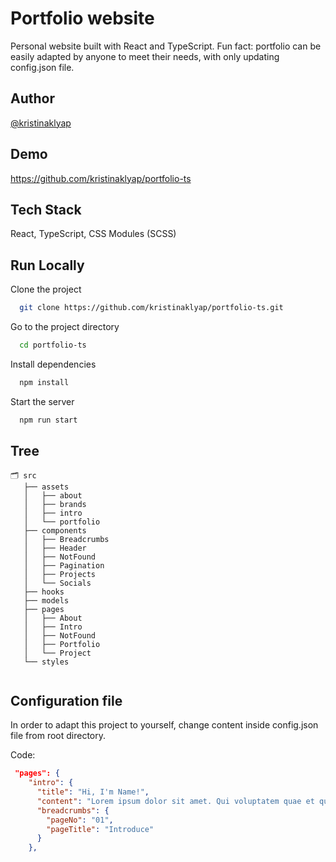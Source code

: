 
# Portfolio website

Personal website built with React and TypeScript. Fun fact: portfolio can be easily adapted by anyone to meet their needs, with only updating config.json file.






## Author

[@kristinaklyap](https://www.github.com/kristinaklyap)


## Demo

https://github.com/kristinaklyap/portfolio-ts


## Tech Stack

React, TypeScript, CSS Modules (SCSS)


## Run Locally

Clone the project

```bash
  git clone https://github.com/kristinaklyap/portfolio-ts.git
```

Go to the project directory

```bash
  cd portfolio-ts
```

Install dependencies

```bash
  npm install
```

Start the server

```bash
  npm run start
```


## Tree


 ```
 🗂️ src
    ├── assets
    │   ├── about
    │   ├── brands
    │   ├── intro
    │   └── portfolio
    ├── components
    │   ├── Breadcrumbs
    │   ├── Header
    │   ├── NotFound
    │   ├── Pagination
    │   ├── Projects
    │   └── Socials
    ├── hooks
    ├── models
    ├── pages
    │   ├── About
    │   ├── Intro
    │   ├── NotFound
    │   ├── Portfolio
    │   └── Project
    └── styles


 ```

## Configuration file

In order to adapt this project to yourself, change content inside config.json file from root directory.

Code:

``` json
 "pages": {
    "intro": {
      "title": "Hi, I'm Name!",
      "content": "Lorem ipsum dolor sit amet. Qui voluptatem quae et quia consectetur vel magnam veritatis.",
      "breadcrumbs": {
        "pageNo": "01",
        "pageTitle": "Introduce"
      }
    },
```
